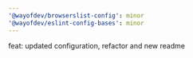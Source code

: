 ```yaml
---
'@wayofdev/browserslist-config': minor
'@wayofdev/eslint-config-bases': minor
---
```


feat: updated configuration, refactor and new readme
